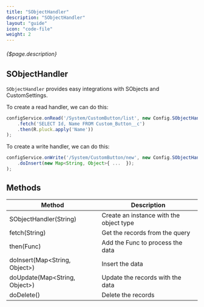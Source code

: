 ```yaml
---
title: "SObjectHandler"
description: "SObjectHandler"
layout: "guide"
icon: "code-file"
weight: 2
---
```


###### {$page.description}

<article id="1">

## SObjectHandler

`SObjectHandler` provides easy integrations with SObjects and CustomSettings.

To create a read handler, we can do this:

```javascript
configService.onRead('/System/CustomButton/list', new Config.SObjectHandler('Custom_Button__c')
    .fetch('SELECT Id, Name FROM Custom_Button__c')
    .then(R.pluck.apply('Name'))
);
```

To create a write handler, we can do this:

```javascript
configService.onWrite('/System/CustomButton/new', new Config.SObjectHandler('Custom_Button__c')
    .doInsert(new Map<String, Object>{ ...  });
);
```

</article>

<article id="2">

## Methods

| Method | Description |
| ------ | ----------- |
| SObjectHandler(String) | Create an instance with the object type |
| fetch(String) | Get the records from the query |
| then(Func) | Add the Func to process the data |
| doInsert(Map&lt;String, Object&gt;) | Insert the data |
| doUpdate(Map&lt;String, Object&gt;) | Update the records with the data |
| doDelete() | Delete the records |

</article>
